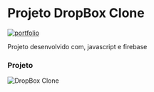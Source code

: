 # Projeto DropBox Clone

[![portfolio](https://www.hcode.com.br/res/img/hcode-200x100.png)](https://www.hcode.com.br)

Projeto desenvolvido com, javascript e firebase

### Projeto
![DropBox Clone](https://firebasestorage.googleapis.com/v0/b/hcode-com-br.appspot.com/o/DropBoxClone.jpg?alt=media&token=d59cad0c-440d-4516-88f2-da904b9bb443)